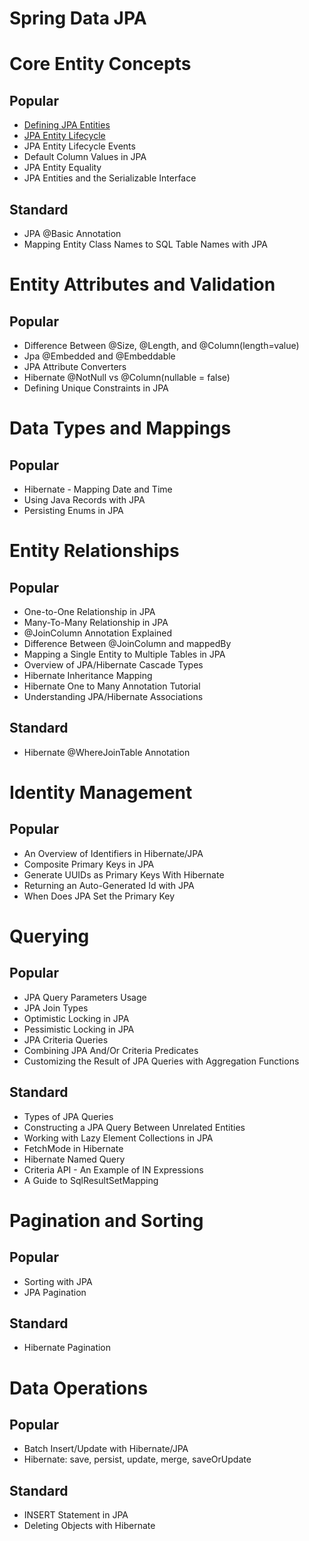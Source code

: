 # Spring Data JPA

# Core Entity Concepts
## Popular
- [Defining JPA Entities](https://github.com/sakethsusarla/spring-data-jpa/tree/defining-jpa-entities)
- [JPA Entity Lifecycle](https://github.com/sakethsusarla/spring-data-jpa/tree/jpa-entity-lifecycle)
- JPA Entity Lifecycle Events
- Default Column Values in JPA
- JPA Entity Equality
- JPA Entities and the Serializable Interface

## Standard
- JPA @Basic Annotation
- Mapping Entity Class Names to SQL Table Names with JPA

# Entity Attributes and Validation
## Popular
- Difference Between @Size, @Length, and @Column(length=value)
- Jpa @Embedded and @Embeddable
- JPA Attribute Converters
- Hibernate @NotNull vs @Column(nullable = false)
- Defining Unique Constraints in JPA

# Data Types and Mappings
## Popular
- Hibernate - Mapping Date and Time
- Using Java Records with JPA
- Persisting Enums in JPA

# Entity Relationships
## Popular
- One-to-One Relationship in JPA
- Many-To-Many Relationship in JPA
- @JoinColumn Annotation Explained
- Difference Between @JoinColumn and mappedBy
- Mapping a Single Entity to Multiple Tables in JPA
- Overview of JPA/Hibernate Cascade Types
- Hibernate Inheritance Mapping
- Hibernate One to Many Annotation Tutorial
- Understanding JPA/Hibernate Associations

## Standard
- Hibernate @WhereJoinTable Annotation

# Identity Management
## Popular
- An Overview of Identifiers in Hibernate/JPA
- Composite Primary Keys in JPA
- Generate UUIDs as Primary Keys With Hibernate
- Returning an Auto-Generated Id with JPA
- When Does JPA Set the Primary Key

# Querying
## Popular
- JPA Query Parameters Usage
- JPA Join Types
- Optimistic Locking in JPA
- Pessimistic Locking in JPA
- JPA Criteria Queries
- Combining JPA And/Or Criteria Predicates
- Customizing the Result of JPA Queries with Aggregation Functions

## Standard
- Types of JPA Queries
- Constructing a JPA Query Between Unrelated Entities
- Working with Lazy Element Collections in JPA
- FetchMode in Hibernate
- Hibernate Named Query
- Criteria API - An Example of IN Expressions
- A Guide to SqlResultSetMapping

# Pagination and Sorting
## Popular
- Sorting with JPA
- JPA Pagination

## Standard
- Hibernate Pagination

# Data Operations
## Popular
- Batch Insert/Update with Hibernate/JPA
- Hibernate: save, persist, update, merge, saveOrUpdate

## Standard
- INSERT Statement in JPA
- Deleting Objects with Hibernate

